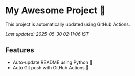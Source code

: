 # My Awesome Project 🚀

This project is automatically updated using GitHub Actions.

_Last updated: 2025-05-30 02:11:06 IST_

## Features
- Auto-update README using Python 🐍
- Auto Git push with GitHub Actions 🤖
